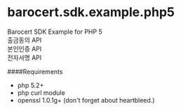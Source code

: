 barocert.sdk.example.php5
==============================

Barocert SDK Example for PHP 5   
출금동의 API   
본인인증 API   
전자서명 API   

####Requirements
+ php 5.2+
+ php curl module
+ openssl 1.0.1g+ (don't forget about heartbleed.)
